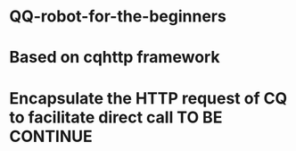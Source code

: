 # QQ-robot-for-the-beginners
<h1>Based on cqhttp framework<h1>
Encapsulate the HTTP request of CQ to facilitate direct call
TO BE CONTINUE
